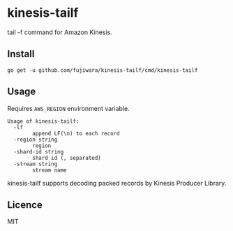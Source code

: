 # kinesis-tailf

tail -f command for Amazon Kinesis.

## Install

```
go get -u github.com/fujiwara/kinesis-tailf/cmd/kinesis-tailf
```

## Usage

Requires `AWS_REGION` environment variable.

```
Usage of kinesis-tailf:
  -lf
    	append LF(\n) to each record
  -region string
    	region
  -shard-id string
    	shard id (, separated)
  -stream string
    	stream name
```

kinesis-tailf supports decoding packed records by Kinesis Producer Library.

## Licence

MIT

